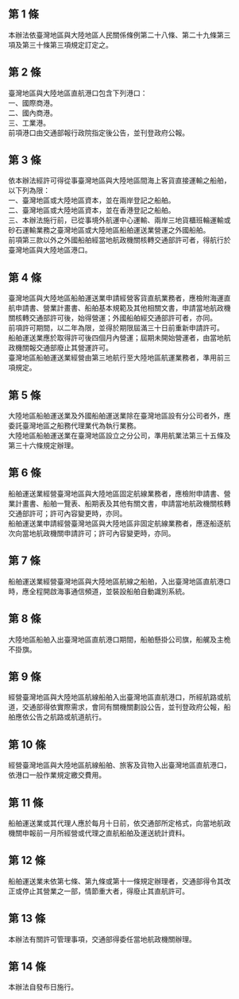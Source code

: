 第 1 條
-------
本辦法依臺灣地區與大陸地區人民關係條例第二十八條、第二十九條第三  
項及第三十條第三項規定訂定之。

第 2 條
-------
臺灣地區與大陸地區直航港口包含下列港口：  
一、國際商港。  
二、國內商港。  
三、工業港。  
前項港口由交通部報行政院指定後公告，並刊登政府公報。

第 3 條
-------
依本辦法經許可得從事臺灣地區與大陸地區間海上客貨直接運輸之船舶，  
以下列為限：  
一、臺灣地區或大陸地區資本，並在兩岸登記之船舶。  
二、臺灣地區或大陸地區資本，並在香港登記之船舶。  
三、本辦法施行前，已從事境外航運中心運輸、兩岸三地貨櫃班輪運輸或  
    砂石運輸業務之臺灣地區或大陸地區船舶運送業營運之外國船舶。  
前項第三款以外之外國船舶經當地航政機關核轉交通部許可者，得航行於  
臺灣地區與大陸地區港口。

第 4 條
-------
臺灣地區與大陸地區船舶運送業申請經營客貨直航業務者，應檢附海運直  
航申請書、營業計畫書、船舶基本規範及其他相關文書，申請當地航政機  
關核轉交通部許可後，始得營運；外國船舶經交通部許可者，亦同。  
前項許可期間，以二年為限，並得於期限屆滿三十日前重新申請許可。  
船舶運送業應於取得許可後四個月內營運；屆期未開始營運者，由當地航  
政機關報交通部廢止其營運許可。  
臺灣地區船舶運送業經營由第三地航行至大陸地區航運業務者，準用前三  
項規定。

第 5 條
-------
大陸地區船舶運送業及外國船舶運送業除在臺灣地區設有分公司者外，應  
委託臺灣地區之船務代理業代為執行業務。  
大陸地區船舶運送業在臺灣地區設立之分公司，準用航業法第三十五條及  
第三十六條規定辦理。

第 6 條
-------
船舶運送業經營臺灣地區與大陸地區固定航線業務者，應檢附申請書、營  
業計畫書、船舶一覽表、船期表及其他有關文書，申請當地航政機關核轉  
交通部許可；許可內容變更時，亦同。  
船舶運送業申請經營臺灣地區與大陸地區非固定航線業務者，應逐船逐航  
次向當地航政機關申請許可；許可內容變更時，亦同。

第 7 條
-------
船舶運送業經營臺灣地區與大陸地區航線之船舶，入出臺灣地區直航港口  
時，應全程開啟海事通信頻道，並裝設船舶自動識別系統。

第 8 條
-------
大陸地區船舶入出臺灣地區直航港口期間，船舶懸掛公司旗，船艉及主桅  
不掛旗。

第 9 條
-------
經營臺灣地區與大陸地區航線船舶入出臺灣地區直航港口，所經航路或航  
道，交通部得依實際需求，會同有關機關劃設公告，並刊登政府公報，船  
舶應依公告之航路或航道航行。

第 10 條
--------
經營臺灣地區與大陸地區航線船舶、旅客及貨物入出臺灣地區直航港口，  
依港口一般作業規定繳交費用。

第 11 條
--------
船舶運送業或其代理人應於每月十日前，依交通部所定格式，向當地航政  
機關申報前一月所經營或代理之直航船舶及運送統計資料。

第 12 條
--------
船舶運送業未依第七條、第九條或第十一條規定辦理者，交通部得令其改  
正或停止其營業之一部，情節重大者，得廢止其直航許可。

第 13 條
--------
本辦法有關許可管理事項，交通部得委任當地航政機關辦理。

第 14 條
--------
本辦法自發布日施行。

